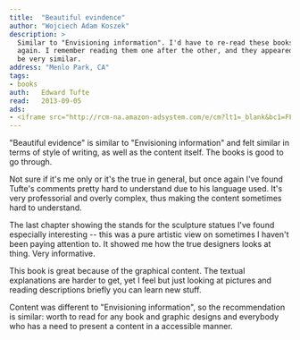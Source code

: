 ```yaml
---
title:	"Beautiful evindence"
author: "Wojciech Adam Koszek"
description: >
  Similar to "Envisioning information". I'd have to re-read these books once
  again. I remember reading them one after the other, and they appeared to
  be very similar.
address: "Menlo Park, CA"
tags:
- books
auth:	Edward Tufte
read:	2013-09-05
ads:
- <iframe src="http://rcm-na.amazon-adsystem.com/e/cm?lt1=_blank&bc1=FFFFFF&IS2=1&bg1=FFFFFF&fc1=000000&lc1=FF0000&t=wkoszek08-20&o=1&p=8&l=as4&m=amazon&f=ifr&ref=ss_til&asins=0961392177" style="width:120px;height:240px;" scrolling="no" marginwidth="0" marginheight="0" frameborder="0"></iframe>
---
```

"Beautiful evidence" is similar to "Envisioning information" and felt
similar in terms of style of writing, as well as the content itself. The
books is good to go through.

Not sure if it's me only or it's the true in general, but once again I've
found Tufte's comments pretty hard to understand due to his language used.
It's very professorial and overly complex, thus making the content sometimes
hard to understand.

The last chapter showing the stands for the sculpture statues I've found
especially interesting -- this was a pure artistic view on sometimes I
haven't been paying attention to. It showed me how the true designers looks
at thing. Very informative.

This book is great because of the graphical content. The textual
explanations are harder to get, yet I feel but just looking at pictures and
reading descriptions briefly you can learn new stuff.

Content was different to "Envisioning information", so the recommendation is
similar: worth to read for any book and graphic designs and everybody who
has a need to present a content in a accessible manner.
